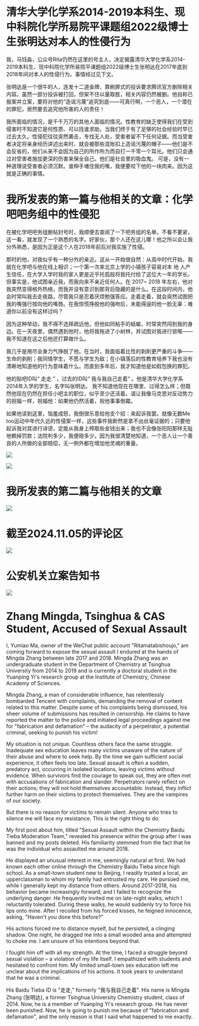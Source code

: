 # 清华大学化学系2014-2019本科生、现中科院化学所易院平课题组2022级博士生张明达对本人的性侵行为

我，马钰淼，公众号Rita仍然在这里的号主人，决定揭露清华大学化学系2014-2019本科生、现中科院化学所易院平课题组2022级博士生张明达在2017年底到2018年间对本人的性侵行为。事情经过见下文。

张明达是一个很牛的人，连发十二道金牌，靠刷屏式的投诉要求腾讯官方删除相关内容。虽然一部分投诉被打回，但架不住以量取胜，相关内容仍然被删。他自称已报案并立案，要将对他的“造谣污蔑”追究到底——可真行啊，一个恶人，一个潜在的罪犯，居然要去追究他所害的人的责任！

我所面临的情况，是千千万万的其他人面临的情况。性教育的缺乏使得我们在受到侵害时不知道它是何性质、可以找谁求助，当我们终于有了足够的社会经验时早已过去太久。性侵犯往往突然袭击，专找无人处，受害者留不下任何证据。而当受害者决定将亲身经历讲述出来时，就会被那些混账扣上造谣污蔑的帽子——他们是不会反省的，他们从来不会因为自己的所作所为而自打一千零一个耳光。他们只会通过对受害者施加更深的伤害来保全自己。他们是社会里的吸血鬼。
可是，没有一种道理说受害者必须沉默。谁伸手堵住我的嘴，我便要咬下他的一块肉来。因为这就是正确的事情。

# 我所发表的第一篇与他相关的文章：化学吧吧务组中的性侵犯

在被化学吧吧务组删帖封号时，我顺便去查阅了一下吧务组的名单。不看不要紧，这一看，就发现了一个熟悉的名字。好家伙，那个人还在这儿哪！他之所以会让我分外熟悉，是因为正是这个人在2018年前后对我实施了性侵。

那时的他，对我似乎有一种分外的亲近。这从一开始很自然：从高中时代开始，我就在化学吧与他在线上相识；一个第一次来北京上学的小镇孩子容易对本 地 人产生信任，在大学入学时我的家人更是近乎托孤般将我托付给了这位大一年的学长。但事实是，他试图亲近我，而我向来不亲近任何人。在 2017~ 2018 年左右，他对我突然变得格外热络，而我并没有意识到那背后隐藏的是什么。在这段时间内，他会时常叫我去走夜路，尽管我只是忍着厌烦勉强答应。走着走着，就会突然试图把我的嘴强行按向他的嘴唇。在我惊慌挣脱他的强吻后，未能得逞的他一脸无辜：难道你以前没有这样过吗？

因为这种举动，我不得不选择疏远他，但他如同粘手的蛞蝓，时常突然闯到我的身边。在一天夜里，偶然遇到他时，他将我拖进了小树林，并试图对我进行锁喉——我不知道在这之后他还打算做什么。

我几乎是用尽全身力气挣脱了他。在当时，我面临着比性的剥削更严重的斗争——生命的剥削；我同情学生，不愿与学生为敌；在小镇落后的性教育培养下我也没有清晰地知道他的行为意味着什么。而直到多年后，我才知道他是如假包换的罪犯。

他的贴吧ID叫“ 走走 ” ，过去的ID叫“ 我与我自己走着” 。他是清华大学化学系2014年入学的学生，名字叫张明达。 我不知道他现在在哪里、过得怎么样；但既然他现在仍然在担任小吧主的职位，似乎至少还活着。请让我像马克思对反动势力的祝福一样，祝福他：如果他仍然活着，祝他事事倒霉。

如果他读到这里，恼羞成怒，我倒很乐意给他支个招：来起诉我罢。就像无数Me too运动中年代久远的性侵案一样，这些事件我断然是拿不出丝毫证据的；只要他起诉我对其进行诽谤，定能从我身上榨取些金钱出来；我也不会像张阳阳那样无耻地赖掉罚款；法院判多少，我便赔多少。因为我很清楚地知道，一个恶人让一个善良的人所做的全部赔偿，无一例外都在增加他灵魂的重量。

![](img0.jpg)

![](img0.5.jpg)


# 我所发表的第二篇与他相关的文章

![](img1.jpg)

# 截至2024.11.05的评论区

![](img2.jpg)

# 公安机关立案告知书

![](img3.jpg)

# Zhang Mingda, Tsinghua & CAS Student, Accused of Sexual Assault

I, Yumiao Ma, owner of the WeChat public account "Ritamatabishoujo," am coming forward to expose the sexual assault I endured at the hands of Mingda Zhang between late 2017 and 2018. Mingda Zhang was an undergraduate student in the Department of Chemistry at Tsinghua University from 2014 to 2019 and is currently a doctoral student in the Yuanping Yi's research group at the Institute of Chemistry, Chinese Academy of Sciences.

Mingda Zhang, a man of considerable influence, has relentlessly bombarded Tencent with complaints, demanding the removal of content related to this matter. Despite some of his complaints being dismissed, his sheer volume of submissions has resulted in censorship. He claims to have reported the matter to the police and initiated legal proceedings against me for "fabrication and defamation" – the audacity of a perpetrator, a potential criminal, seeking to punish his victim!

My situation is not unique. Countless others face the same struggle. Inadequate sex education leaves many victims unaware of the nature of their abuse and where to seek help. By the time we gain sufficient social experience, it often feels too late. Sexual assault is often a sudden, predatory act, occurring in isolated locations, leaving victims without evidence. When survivors find the courage to speak out, they are often met with accusations of fabrication and slander. Perpetrators rarely reflect on their actions; they will not hold themselves accountable. Instead, they inflict further harm on their victims to protect themselves. They are the vampires of our society.

But there is no reason for victims to remain silent. Anyone who tries to silence me will face my resistance. This is the right thing to do.

My first post about him, titled "Sexual Assault within the Chemistry Baidu Tieba Moderation Team," revealed his presence within the group after I was banned and my posts deleted. His familiarity stemmed from the fact that he was the individual who assaulted me around 2018.

He displayed an unusual interest in me, seemingly natural at first. We had known each other online through the Chemistry Baidu Tieba since high school. As a small-town student new to Beijing, I readily trusted a local, an upperclassman to whom my family had entrusted my care. He pursued me, while I generally kept my distance from others. Around 2017-2018, his behavior became increasingly forward, and I failed to recognize the underlying danger. He frequently invited me on late-night walks, which I reluctantly tolerated. During these walks, he would suddenly try to force his lips onto mine. After I recoiled from his forced kisses, he feigned innocence, asking, "Haven't you done this before?"

His actions forced me to distance myself, but he persisted, a clinging shadow. One night, he dragged me into a small wooded area and attempted to choke me. I am unsure of his intentions beyond that.

I fought him off with all my strength. At the time, I faced a struggle beyond sexual violation – a violation of my life itself. I empathized with students and hesitated to confront him. My limited small-town sex education left me unclear about the implications of his actions. It took years to understand that he was a criminal.

His Baidu Tieba ID is "走走," formerly "我与我自己走着". His name is Mingda Zhang (张明达), a former Tsinghua University Chemistry student, class of 2014. Now, he is a member of Yuanping Yi's research group. He has never been punished. Now, he is going to punish me because of "fabrication and defamation", and the only reason is that I said what happened to me exactly.
